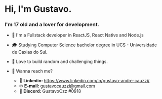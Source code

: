 # Hi, I'm Gustavo.
### I'm 17 old and a lover for development.

- 🚀 I'm a Fullstack developer in ReactJS, React Native and Node.js

- 🎓 Studying Computer Science bachelor degree in UCS - Universidade de Caxias do Sul.

- 💜 Love to build random and challenging things.

- 💬 Wanna reach me?
  - 🔗 **Linkedin:** https://www.linkedin.com/in/gustavo-andre-cauzzi/
  - ✉ **E-mail:** gustavocauzzi@gmail.com
  - 🤖 **Discord:** GustavoCzz #0918

<!--
**Gustavo-Cauzzi/Gustavo-Cauzzi** is a ✨ _special_ ✨ repository because its `README.md` (this file) appears on your GitHub profile.
![alt text](https://www.thiengo.com.br/img/post/normal/ap9rsbm2hmba6rtgoj1cvudv55ffee16507b9973e29dfbb0a81db3a165.jpg)
<img src="https://www.thiengo.com.br/img/post/normal/ap9rsbm2hmba6rtgoj1cvudv55ffee16507b9973e29dfbb0a81db3a165.jpg" alt="imagem" />


Here are some ideas to get you started:

- 🔭 I’m currently working on ...
- 🌱 I’m currently learning ...
- 👯 I’m looking to collaborate on ...
- 🤔 I’m looking for help with ...
- 💬 Ask me about ...
- 📫 How to reach me: ...
- 😄 Pronouns: ...
- ⚡ Fun fact: ...
-->
